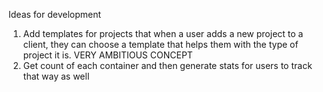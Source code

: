Ideas for development
1. Add templates for projects that when a user adds a new project to a client, they can choose a template that helps them with the type of project it is. VERY AMBITIOUS CONCEPT
2. Get count of each container and then generate stats for users to track that way as well